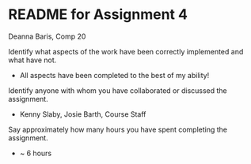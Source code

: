 README for Assignment 4
===========================

Deanna Baris, Comp 20

Identify what aspects of the work have been correctly implemented and what have not.

* All aspects have been completed to the best of my ability!

Identify anyone with whom you have collaborated or discussed the assignment.

* Kenny Slaby, Josie Barth, Course Staff

Say approximately how many hours you have spent completing the assignment.

* ~ 6 hours
